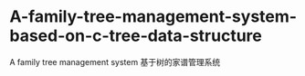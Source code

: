 # A-family-tree-management-system-based-on-c-tree-data-structure
A family tree management system
基于树的家谱管理系统

